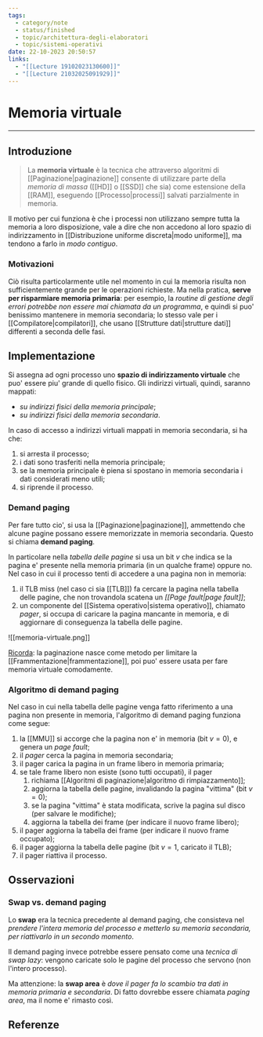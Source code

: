 ```yaml
---
tags:
  - category/note
  - status/finished
  - topic/architettura-degli-elaboratori
  - topic/sistemi-operativi
date: 22-10-2023 20:50:57
links:
  - "[[Lecture 19102023130600]]"
  - "[[Lecture 21032025091929]]"
---
```

# Memoria virtuale
---
## Introduzione
> La **memoria virtuale** è la tecnica che attraverso algoritmi di [[Paginazione|paginazione]] consente di utilizzare parte della _memoria di massa_ ([[HD]] o [[SSD]] che sia) come estensione della [[RAM]], eseguendo [[Processo|processi]] salvati parzialmente in memoria.

Il motivo per cui funziona è che i processi non utilizzano sempre tutta la memoria a loro disposizione, vale a dire che non accedono al loro spazio di indirizzamento in [[Distribuzione uniforme discreta|modo uniforme]], ma tendono a farlo in _modo contiguo_.

### Motivazioni
Ciò risulta particolarmente utile nel momento in cui la memoria risulta non sufficientemente grande per le operazioni richieste. Ma nella pratica, **serve per risparmiare memoria primaria**: per esempio, la _routine di gestione degli errori potrebbe non essere mai chiamata da un programma_, e quindi si puo' benissimo mantenere in memoria secondaria; lo stesso vale per i [[Compilatore|compilatori]], che usano [[Strutture dati|strutture dati]] differenti a seconda delle fasi.

## Implementazione
Si assegna ad ogni processo uno **spazio di indirizzamento virtuale** che puo' essere piu' grande di quello fisico. Gli indirizzi virtuali, quindi, saranno mappati:
- _su indirizzi fisici della memoria principale_;
- _su indirizzi fisici della memoria secondaria_.

In caso di accesso a indirizzi virtuali mappati in memoria secondaria, si ha che:
1. si arresta il processo;
2. i dati sono trasferiti nella memoria principale;
3. se la memoria principale è piena si spostano in memoria secondaria i dati considerati meno utili;
4. si riprende il processo.

### Demand paging
Per fare tutto cio', si usa la [[Paginazione|paginazione]], ammettendo che alcune pagine possano essere memorizzate in memoria secondaria. Questo si chiama **demand paging**.

In particolare nella _tabella delle pagine_ si usa un bit $v$ che indica se la pagina e' presente nella memoria primaria (in un qualche frame) oppure no. Nel caso in cui il processo tenti di accedere a una pagina non in memoria:
1. il TLB miss (nel caso ci sia [[TLB]]) fa cercare la pagina nella tabella delle pagine, che non trovandola scatena un _[[Page fault|page fault]]_;
2. un componente del [[Sistema operativo|sistema operativo]], chiamato _pager_, si occupa di caricare la pagina mancante in memoria, e di aggiornare di conseguenza la tabella delle pagine.

![[memoria-virtuale.png]]

<u>Ricorda</u>: la paginazione nasce come metodo per limitare la [[Frammentazione|frammentazione]], poi puo' essere usata per fare memoria virtuale comodamente.

### Algoritmo di demand paging
Nel caso in cui nella tabella delle pagine venga fatto riferimento a una pagina non presente in memoria, l'algoritmo di demand paging funziona come segue:
1. la [[MMU]] si accorge che la pagina non e' in memoria (bit $v = 0$), e genera un _page fault_;
2. il _pager_ cerca la pagina in memoria secondaria;
3. il pager carica la pagina in un frame libero in memoria primaria;
4. se tale frame libero non esiste (sono tutti occupati), il pager
	1. richiama [[Algoritmi di paginazione|algoritmo di rimpiazzamento]];
	2. aggiorna la tabella delle pagine, invalidando la pagina "vittima" (bit $v = 0$);
	3. se la pagina "vittima" è stata modificata, scrive la pagina sul disco (per salvare le modifiche);
	4. aggiorna la tabella dei frame (per indicare il nuovo frame libero);
5. il pager aggiorna la tabella dei frame (per indicare il nuovo frame occupato);
6. il pager aggiorna la tabella delle pagine (bit $v = 1$, caricato il TLB);
7. il pager riattiva il processo.

## Osservazioni
### Swap vs. demand paging
Lo **swap** era la tecnica precedente al demand paging, che consisteva nel _prendere l'intera memoria del processo e metterlo su memoria secondaria, per riattivarlo in un secondo momento_.

Il demand paging invece potrebbe essere pensato come una _tecnica di swap lazy_: vengono caricate solo le pagine del processo che servono (non l'intero processo).

Ma attenzione: la **swap area** è _dove il pager fa lo scambio tra dati in memoria primaria e secondaria_. Di fatto dovrebbe essere chiamata _paging area_, ma il nome e' rimasto così.

## Referenze